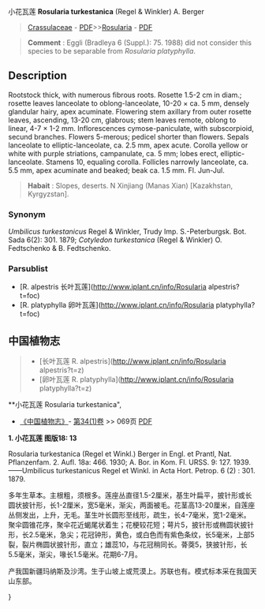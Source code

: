 小花瓦莲 **Rosularia turkestanica** (Regel & Winkler) A. Berger

> [Crassulaceae](http://www.iplant.cn/info/Crassulaceae?t=foc) - [PDF](http://www.iplant.cn/foc/pdf/Crassulaceae.pdf)>>[Rosularia](http://www.iplant.cn/info/Rosularia?t=foc) - [PDF](http://www.iplant.cn/foc/pdf/Rosularia.pdf)


> **Comment** : 
> Eggli (Bradleya 6 (Suppl.): 75. 1988) did not consider this species to be separable from *Rosularia platyphylla*.

## Description

Rootstock thick, with numerous fibrous roots. Rosette 1.5-2 cm in diam.; rosette leaves lanceolate to oblong-lanceolate, 10-20 × ca. 5 mm, densely glandular hairy, apex acuminate. Flowering stem axillary from outer rosette leaves, ascending, 13-20 cm, glabrous; stem leaves remote, oblong to linear, 4-7 × 1-2 mm. Inflorescences cymose-paniculate, with subscorpioid, secund branches. Flowers 5-merous; pedicel shorter than flowers. Sepals lanceolate to elliptic-lanceolate, ca. 2.5 mm, apex acute. Corolla yellow or white with purple striations, campanulate, ca. 5 mm; lobes erect, elliptic-lanceolate. Stamens 10, equaling corolla. Follicles narrowly lanceolate, ca. 5.5 mm, apex acuminate and beaked; beak ca. 1.5 mm. Fl. Jun-Jul.


> **Habait** : 
> Slopes, deserts. N Xinjiang (Manas Xian) [Kazakhstan, Kyrgyzstan].

### Synonym
*Umbilicus turkestanicus* Regel & Winkler, Trudy Imp. S.-Peterburgsk. Bot. Sada 6(2): 301. 1879; *Cotyledon turkestanica* (Regel & Winkler) O. Fedtschenko & B. Fedtschenko.

### Parsublist

* [R.  alpestris  长叶瓦莲](http://www.iplant.cn/info/Rosularia alpestris?t=foc)
* [R.  platyphylla  卵叶瓦莲](http://www.iplant.cn/info/Rosularia platyphylla?t=foc)

## 中国植物志

> * [长叶瓦莲  R.  alpestris](http://www.iplant.cn/info/Rosularia alpestris?t=z)
> * [卵叶瓦莲  R.  platyphylla](http://www.iplant.cn/info/Rosularia platyphylla?t=z)


**小花瓦莲 Rosularia turkestanica",

* [《中国植物志》](http://www.iplant.cn/frps)- [第34(1)卷](http://www.iplant.cn/frps/vol/34(1)) >> 069页 [PDF](http://www.iplant.cn/frps/pdf/34(1)/069.pdf)


**1. 小花瓦莲 图版18: 13**

Rosularia turkestanica (Regel et Winkl.) Berger in Engl. et Prantl, Nat. Pflanzenfam. 2. Aufl. 18a: 466. 1930; A. Bor. in Kom. Fl. URSS. 9: 127. 1939. ——Umbilicus turkestanicus Regel et Winkl. in Acta Hort. Petrop. 6 (2) : 301. 1879.

多年生草本。主根粗，须根多。莲座丛直径1.5-2厘米，基生叶扁平，披针形或长圆状披针形，长1-2厘米，宽5毫米，渐尖，两面被毛。花茎高13-20厘米，自莲座丛侧发出，上升，无毛。茎生叶长圆形至线形，疏生，长4-7毫米，宽1-2毫米。聚伞圆锥花序，聚伞花近蝎尾状着生；花梗较花短；萼片5，披针形或椭圆状披针形，长2.5毫米，急尖；花冠钟形，黄色，或白色而有紫色条纹，长5毫米，上部5裂，裂片椭圆状披针形，直立；雄蕊10，与花冠稍同长。蓇葖5，狭披针形，长5.5毫米，渐尖，喙长1.5毫米。花期6-7月。

产我国新疆玛纳斯及沙湾。生于山坡上或荒漠上。苏联也有。模式标本采在我国天山东部。

}